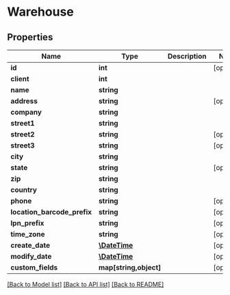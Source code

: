 # Warehouse

## Properties
Name | Type | Description | Notes
------------ | ------------- | ------------- | -------------
**id** | **int** |  | [optional] 
**client** | **int** |  | 
**name** | **string** |  | 
**address** | **string** |  | [optional] 
**company** | **string** |  | 
**street1** | **string** |  | 
**street2** | **string** |  | [optional] 
**street3** | **string** |  | [optional] 
**city** | **string** |  | 
**state** | **string** |  | [optional] 
**zip** | **string** |  | 
**country** | **string** |  | 
**phone** | **string** |  | [optional] 
**location_barcode_prefix** | **string** |  | [optional] 
**lpn_prefix** | **string** |  | [optional] 
**time_zone** | **string** |  | [optional] 
**create_date** | [**\DateTime**](\DateTime.md) |  | [optional] 
**modify_date** | [**\DateTime**](\DateTime.md) |  | [optional] 
**custom_fields** | **map[string,object]** |  | [optional] 

[[Back to Model list]](../README.md#documentation-for-models) [[Back to API list]](../README.md#documentation-for-api-endpoints) [[Back to README]](../README.md)


